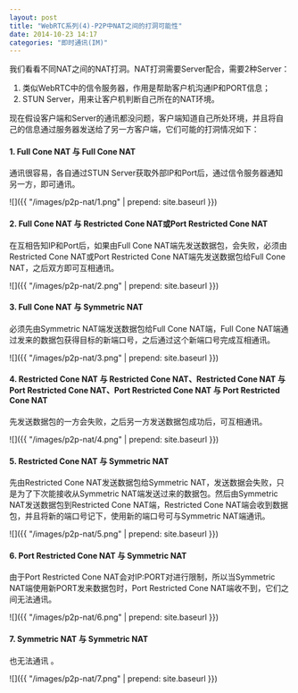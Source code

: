 ```yaml
---
layout: post
title: "WebRTC系列(4)-P2P中NAT之间的打洞可能性"
date: 2014-10-23 14:17
categories: "即时通讯(IM)"
---
```


我们看看不同NAT之间的NAT打洞。NAT打洞需要Server配合，需要2种Server：

1. 类似WebRTC中的信令服务器，作用是帮助客户机沟通IP和PORT信息；
2. STUN Server，用来让客户机判断自己所在的NAT环境。

现在假设客户端和Server的通讯都没问题，客户端知道自己所处环境，并且将自己的信息通过服务器发送给了另一方客户端，它们可能的打洞情况如下：

#### 1. Full Cone NAT 与 Full Cone NAT

通讯很容易，各自通过STUN Server获取外部IP和Port后，通过信令服务器通知另一方，即可通讯。

![]({{ "/images/p2p-nat/1.png" | prepend: site.baseurl }})

#### 2. Full Cone NAT 与 Restricted Cone NAT或Port Restricted Cone NAT

在互相告知IP和Port后，如果由Full Cone NAT端先发送数据包，会失败，必须由Restricted Cone NAT或Port Restricted Cone NAT端先发送数据包给Full Cone NAT，之后双方即可互相通讯。

![]({{ "/images/p2p-nat/2.png" | prepend: site.baseurl }})

#### 3. Full Cone NAT 与 Symmetric NAT

必须先由Symmetric NAT端发送数据包给Full Cone NAT端，Full Cone NAT端通过发来的数据包获得目标的新端口号，之后通过这个新端口号完成互相通讯。

![]({{ "/images/p2p-nat/3.png" | prepend: site.baseurl }})

#### 4. Restricted Cone NAT 与 Restricted Cone NAT、Restricted Cone NAT 与 Port Restricted Cone NAT、Port Restricted Cone NAT 与 Port Restricted Cone NAT

先发送数据包的一方会失败，之后另一方发送数据包成功后，可互相通讯。

![]({{ "/images/p2p-nat/4.png" | prepend: site.baseurl }})

#### 5. Restricted Cone NAT 与 Symmetric NAT

先由Restricted Cone NAT发送数据包给Symmetric NAT，发送数据会失败，只是为了下次能接收从Symmetric NAT端发送过来的数据包。然后由Symmetric NAT发送数据包到Restricted Cone NAT端，Restricted Cone NAT端会收到数据包，并且将新的端口号记下，使用新的端口号可与Symmetric NAT端通讯。

![]({{ "/images/p2p-nat/5.png" | prepend: site.baseurl }})

#### 6. Port Restricted Cone NAT 与 Symmetric NAT

由于Port Restricted Cone NAT会对IP:PORT对进行限制，所以当Symmetric NAT端使用新PORT发来数据包时，Port Restricted Cone NAT端收不到，它们之间无法通讯。

![]({{ "/images/p2p-nat/6.png" | prepend: site.baseurl }})

#### 7. Symmetric NAT 与 Symmetric NAT

也无法通讯 。

![]({{ "/images/p2p-nat/7.png" | prepend: site.baseurl }})
